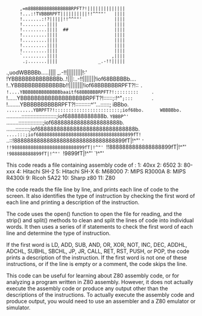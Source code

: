         ,=m8BBBBBBBBBBBBBBBRPFT?!||||||||||||||
         !...:!TVBBBRPFT||||||||||!!^^""'   ||||
         !.......:!?|||||!!^^""'            ||||
         !.........||||                     ||||
         !.........||||  ##                 ||||
         !.........||||                     ||||
         !.........||||                     ||||
         !.........||||                     ||||
         !.........||||                     ||||
         `.........||||                    ,||||
          .;.......||||               _.-!!|||||
   .,uodWBBBBb.....||||       _.-!!|||||||||!:'
!YBBBBBBBBBBBBBBb..!|||:..-!!|||||||!iof68BBBBBb....
!..YBBBBBBBBBBBBBBb!!||||||||!iof68BBBBBBRPFT?!::   `.
!....YBBBBBBBBBBBBBBbaaitf68BBBBBBRPFT?!:::::::::     `.
!......YBBBBBBBBBBBBBBBBBBBRPFT?!::::::;:!^"`;:::       `.
!........YBBBBBBBBBBRPFT?!::::::::::^''...::::::;         iBBbo.
`..........YBRPFT?!::::::::::::::::::::::::;iof68bo.      WBBBBbo.
  `..........:::::::::::::::::::::::;iof688888888888b.     `YBBBP^'
    `........::::::::::::::::;iof688888888888888888888b.     `
      `......:::::::::;iof688888888888888888888888888888b.
        `....:::;iof688888888888888888888888888888888899fT!
          `..::!8888888888888888888888888888888899fT|!^"'
            `' !!988888888888888888888888899fT|!^"'
                `!!8888888888888888899fT|!^"'
                  `!988888888899fT|!^"'
                    `!9899fT|!^"'
                      `!^"'
                      
                      
                      
This code reads a file containing  assembly code of :
1: 40xx
2: 6502
3: 80-xxx
4: Hitachi SH-2
5: Hitachi SH-X
6: M68000
7: MIPS R3000A
8: MIPS R4300i
9: Ricoh 5A22
10: Sharp z80
11: Z80


the code reads the file line by line, and prints each line of code to the screen. It also identifies the type of instruction by checking the first word of each line and printing a description of the instruction.

The code uses the open() function to open the file for reading, and the strip() and split() methods to clean and split the lines of code into individual words. It then uses a series of if statements to check the first word of each line and determine the type of instruction.

If the first word is LD, ADD, SUB, AND, OR, XOR, NOT, INC, DEC, ADDHL, ADCHL, SUBHL, SBCHL, JP, JR, CALL, RET, RST, PUSH, or POP, the code prints a description of the instruction. If the first word is not one of these instructions, or if the line is empty or a comment, the code skips the line.

This code can be useful for learning about Z80 assembly code, or for analyzing a program written in Z80 assembly. However, it does not actually execute the assembly code or produce any output other than the descriptions of the instructions. To actually execute the assembly code and produce output, you would need to use an assembler and a Z80 emulator or simulator.                  
                      
